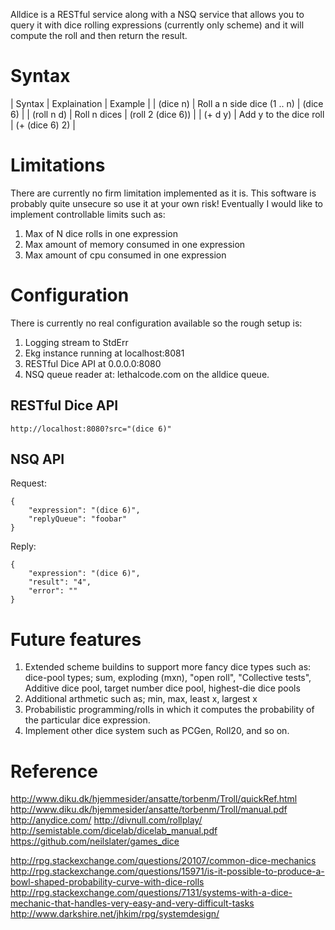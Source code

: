 Alldice is a RESTful service along with a NSQ service that allows you to query it with dice rolling expressions (currently only scheme) and it will compute the roll and then return the result.

# Syntax

| Syntax | Explaination | Example |
| (dice n) | Roll a n side dice (1 .. n) | (dice 6) |
| (roll n d) | Roll n dices | (roll 2 (dice 6)) |
| (+ d y) | Add y to the dice roll | (+ (dice 6) 2) |

# Limitations

There are currently no firm limitation implemented as it is. This software is probably quite
unsecure so use it at your own risk!  Eventually I would like to implement controllable limits such as:

1. Max of N dice rolls in one expression
2. Max amount of memory consumed in one expression
3. Max amount of cpu consumed in one expression

# Configuration

There is currently no real configuration available so the rough setup is:

1. Logging stream to StdErr
2. Ekg instance running at localhost:8081
3. RESTful Dice API at 0.0.0.0:8080
4. NSQ queue reader at: lethalcode.com on the alldice queue.

## RESTful Dice API

```
http://localhost:8080?src="(dice 6)"
```

## NSQ API

Request:
```
{
	"expression": "(dice 6)",
	"replyQueue": "foobar"
}
```

Reply:
```
{
	"expression": "(dice 6)",
	"result": "4",
	"error": ""
}
```

# Future features

1. Extended scheme buildins to support more fancy dice types such as: dice-pool types; sum, exploding (mxn), "open roll", "Collective tests", Additive dice pool, target number dice pool, highest-die dice pools
2. Additional arthmetic such as; min, max, least x, largest x
3. Probabilistic programming/rolls in which it computes the probability of the particular dice expression.
4. Implement other dice system such as PCGen, Roll20, and so on.

# Reference

http://www.diku.dk/hjemmesider/ansatte/torbenm/Troll/quickRef.html
http://www.diku.dk/hjemmesider/ansatte/torbenm/Troll/manual.pdf
http://anydice.com/
http://divnull.com/rollplay/
http://semistable.com/dicelab/dicelab_manual.pdf
https://github.com/neilslater/games_dice

http://rpg.stackexchange.com/questions/20107/common-dice-mechanics
http://rpg.stackexchange.com/questions/15971/is-it-possible-to-produce-a-bowl-shaped-probability-curve-with-dice-rolls
http://rpg.stackexchange.com/questions/7131/systems-with-a-dice-mechanic-that-handles-very-easy-and-very-difficult-tasks
http://www.darkshire.net/jhkim/rpg/systemdesign/
